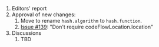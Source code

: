1. Editors' report
3. Approval of new changes:
    1. Move to rename `hash.algorithm` to `hash.function`.
    1. [Issue #139](https://github.com/oasis-tcs/sarif-spec/issues/139): "Don't require codeFlowLocation.location"
4. Discussions
    1. TBD
